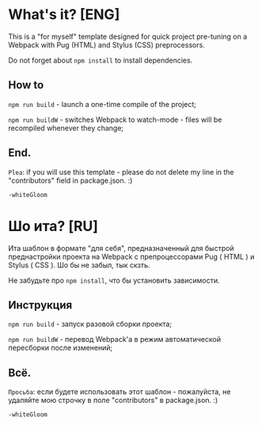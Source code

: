 # What's it? [ENG]
This is a "for myself" template designed for quick project pre-tuning on a Webpack with Pug (HTML) and Stylus (CSS) preprocessors.

Do not forget about `npm install` to install dependencies.

## How to
`npm run build`  - launch a one-time compile of the project;

`npm run buildW` - switches Webpack to watch-mode - files will be recompiled whenever they change;

## End.
`Plea`: if you will use this template - please do not delete my line in the "contributors" field in package.json. :)

`-whiteGloom`


# Шо ита? [RU]
Ита шаблон в формате "для себя", предназначенный для быстрой преднастройки проекта на Webpack с препроцессорами Pug ( HTML ) и Stylus ( CSS ).
Шо бы не забыл, тык скзть.

Не забудьте про `npm install`, что бы установить зависимости.

## Инструкция
`npm run build`  - запуск разовой сборки проекта;

`npm run buildW` - перевод Webpack'а в режим автоматической пересборки после изменений;

## Всё.
`Просьба`: если будете использовать этот шаблон - пожалуйста, не удаляйте мою строчку в поле "contributors" в package.json. :)

`-whiteGloom`
